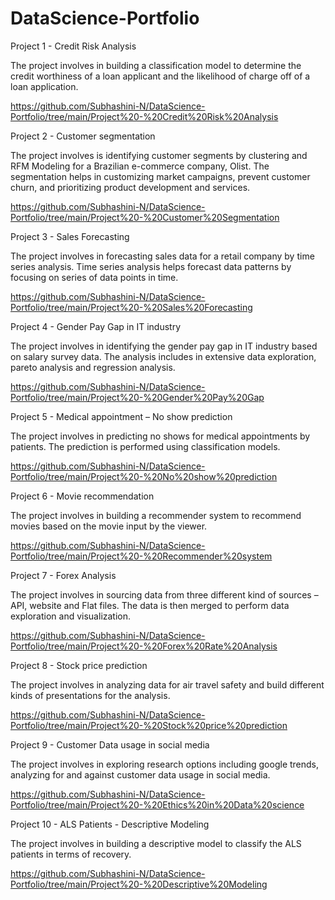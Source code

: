 # DataScience-Portfolio

Project 1 - Credit Risk Analysis
 
The project involves in building a classification model to determine the credit worthiness of a loan applicant and the likelihood of charge off of a     loan application. 

https://github.com/Subhashini-N/DataScience-Portfolio/tree/main/Project%20-%20Credit%20Risk%20Analysis


Project 2 - Customer segmentation

The project involves is identifying customer segments by clustering and RFM Modeling for a Brazilian e-commerce company, Olist. The segmentation    helps in customizing market campaigns, prevent customer churn, and prioritizing product development and services.

https://github.com/Subhashini-N/DataScience-Portfolio/tree/main/Project%20-%20Customer%20Segmentation


Project 3 - Sales Forecasting 

The project involves in forecasting sales data for a retail company by time series analysis. Time series analysis helps forecast data patterns by  focusing on series of data points in time. 

https://github.com/Subhashini-N/DataScience-Portfolio/tree/main/Project%20-%20Sales%20Forecasting


Project 4 - Gender Pay Gap in IT industry

The project involves in identifying the gender pay gap in IT industry based on salary survey data. The analysis includes in extensive data exploration, pareto analysis and regression analysis.

https://github.com/Subhashini-N/DataScience-Portfolio/tree/main/Project%20-%20Gender%20Pay%20Gap


Project 5 - Medical appointment – No show prediction

The project involves in predicting no shows for medical appointments by patients. The prediction is performed using classification models. 

https://github.com/Subhashini-N/DataScience-Portfolio/tree/main/Project%20-%20No%20show%20prediction


Project 6 - Movie recommendation

The project involves in building a recommender system to recommend movies based on the movie input by the viewer.

https://github.com/Subhashini-N/DataScience-Portfolio/tree/main/Project%20-%20Recommender%20system


Project 7 - Forex Analysis

The project involves in sourcing data from three different kind of sources – API, website and Flat files. The data is then merged to perform data    exploration and visualization.

https://github.com/Subhashini-N/DataScience-Portfolio/tree/main/Project%20-%20Forex%20Rate%20Analysis


Project 8 - Stock price prediction

The project involves in analyzing data for air travel safety and build different kinds of presentations for the analysis.

https://github.com/Subhashini-N/DataScience-Portfolio/tree/main/Project%20-%20Stock%20price%20prediction


Project 9 - Customer Data usage in social media

The project involves in exploring research options including google trends, analyzing for and against customer data usage in social media. 

https://github.com/Subhashini-N/DataScience-Portfolio/tree/main/Project%20-%20Ethics%20in%20Data%20science


Project 10 - ALS Patients - Descriptive Modeling

The project involves in building a descriptive model to classify the ALS patients in terms of recovery.

https://github.com/Subhashini-N/DataScience-Portfolio/tree/main/Project%20-%20Descriptive%20Modeling

